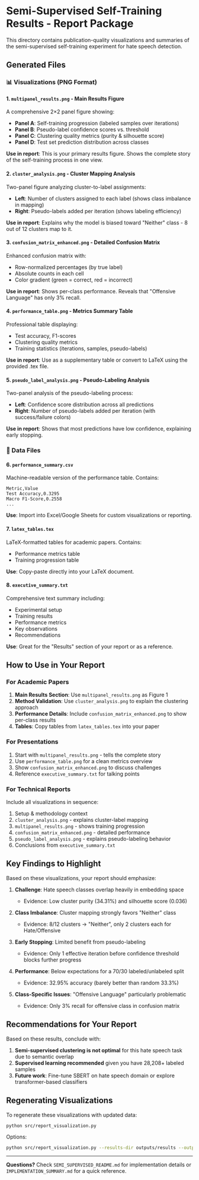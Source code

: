 # Semi-Supervised Self-Training Results - Report Package

This directory contains publication-quality visualizations and summaries of the semi-supervised self-training experiment for hate speech detection.

## Generated Files

### 📊 Visualizations (PNG Format)

#### 1. `multipanel_results.png` - **Main Results Figure**
A comprehensive 2×2 panel figure showing:
- **Panel A**: Self-training progression (labeled samples over iterations)
- **Panel B**: Pseudo-label confidence scores vs. threshold
- **Panel C**: Clustering quality metrics (purity & silhouette score)
- **Panel D**: Test set prediction distribution across classes

**Use in report**: This is your primary results figure. Shows the complete story of the self-training process in one view.

#### 2. `cluster_analysis.png` - **Cluster Mapping Analysis**
Two-panel figure analyzing cluster-to-label assignments:
- **Left**: Number of clusters assigned to each label (shows class imbalance in mapping)
- **Right**: Pseudo-labels added per iteration (shows labeling efficiency)

**Use in report**: Explains why the model is biased toward "Neither" class - 8 out of 12 clusters map to it.

#### 3. `confusion_matrix_enhanced.png` - **Detailed Confusion Matrix**
Enhanced confusion matrix with:
- Row-normalized percentages (by true label)
- Absolute counts in each cell
- Color gradient (green = correct, red = incorrect)

**Use in report**: Shows per-class performance. Reveals that "Offensive Language" has only 3% recall.

#### 4. `performance_table.png` - **Metrics Summary Table**
Professional table displaying:
- Test accuracy, F1-scores
- Clustering quality metrics
- Training statistics (iterations, samples, pseudo-labels)

**Use in report**: Use as a supplementary table or convert to LaTeX using the provided .tex file.

#### 5. `pseudo_label_analysis.png` - **Pseudo-Labeling Analysis**
Two-panel analysis of the pseudo-labeling process:
- **Left**: Confidence score distribution across all predictions
- **Right**: Number of pseudo-labels added per iteration (with success/failure colors)

**Use in report**: Shows that most predictions have low confidence, explaining early stopping.

### 📄 Data Files

#### 6. `performance_summary.csv`
Machine-readable version of the performance table. Contains:
```
Metric,Value
Test Accuracy,0.3295
Macro F1-Score,0.2558
...
```

**Use**: Import into Excel/Google Sheets for custom visualizations or reporting.

#### 7. `latex_tables.tex`
LaTeX-formatted tables for academic papers. Contains:
- Performance metrics table
- Training progression table

**Use**: Copy-paste directly into your LaTeX document.

#### 8. `executive_summary.txt`
Comprehensive text summary including:
- Experimental setup
- Training results
- Performance metrics
- Key observations
- Recommendations

**Use**: Great for the "Results" section of your report or as a reference.

## How to Use in Your Report

### For Academic Papers

1. **Main Results Section**: Use `multipanel_results.png` as Figure 1
2. **Method Validation**: Use `cluster_analysis.png` to explain the clustering approach
3. **Performance Details**: Include `confusion_matrix_enhanced.png` to show per-class results
4. **Tables**: Copy tables from `latex_tables.tex` into your paper

### For Presentations

1. Start with `multipanel_results.png` - tells the complete story
2. Use `performance_table.png` for a clean metrics overview
3. Show `confusion_matrix_enhanced.png` to discuss challenges
4. Reference `executive_summary.txt` for talking points

### For Technical Reports

Include all visualizations in sequence:
1. Setup & methodology context
2. `cluster_analysis.png` - explains cluster-label mapping
3. `multipanel_results.png` - shows training progression
4. `confusion_matrix_enhanced.png` - detailed performance
5. `pseudo_label_analysis.png` - explains pseudo-labeling behavior
6. Conclusions from `executive_summary.txt`

## Key Findings to Highlight

Based on these visualizations, your report should emphasize:

1. **Challenge**: Hate speech classes overlap heavily in embedding space
   - Evidence: Low cluster purity (34.31%) and silhouette score (0.036)

2. **Class Imbalance**: Cluster mapping strongly favors "Neither" class
   - Evidence: 8/12 clusters → "Neither", only 2 clusters each for Hate/Offensive

3. **Early Stopping**: Limited benefit from pseudo-labeling
   - Evidence: Only 1 effective iteration before confidence threshold blocks further progress

4. **Performance**: Below expectations for a 70/30 labeled/unlabeled split
   - Evidence: 32.95% accuracy (barely better than random 33.3%)

5. **Class-Specific Issues**: "Offensive Language" particularly problematic
   - Evidence: Only 3% recall for offensive class in confusion matrix

## Recommendations for Your Report

Based on these results, conclude with:

1. **Semi-supervised clustering is not optimal** for this hate speech task due to semantic overlap
2. **Supervised learning recommended** given you have 28,208+ labeled samples
3. **Future work**: Fine-tune SBERT on hate speech domain or explore transformer-based classifiers

## Regenerating Visualizations

To regenerate these visualizations with updated data:

```bash
python src/report_visualization.py
```

Options:
```bash
python src/report_visualization.py --results-dir outputs/results --output-dir outputs/report
```

---

**Questions?** Check `SEMI_SUPERVISED_README.md` for implementation details or `IMPLEMENTATION_SUMMARY.md` for a quick reference.
